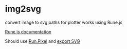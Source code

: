 # img2svg
convert image to svg paths for plotter works using Rune.js

[Rune.js documentation](http://runemadsen.github.io/rune.js/index.html)

Should use [Run.Pixel](https://www.npmjs.com/package/rune.pixels.js) and [export SVG](https://stackoverflow.com/questions/23218174/how-do-i-save-export-an-svg-file-after-creating-an-svg-with-d3-js-ie-safari-an)
